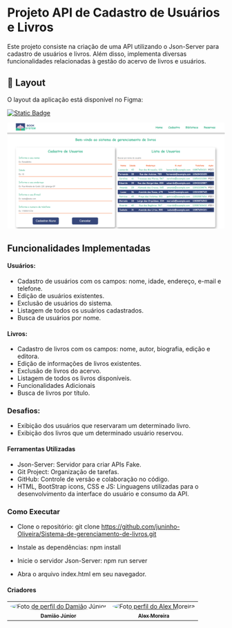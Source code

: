 # Projeto API de Cadastro de Usuários e Livros

Este projeto consiste na criação de uma API utilizando o Json-Server para cadastro de usuários e livros. Além disso, implementa diversas funcionalidades relacionadas à gestão do acervo de livros e usuários.

## 🎨 Layout

O layout da aplicação está disponível no Figma:

[![Static Badge](https://img.shields.io/badge/Acessar_Layout-Figma-2304D361)](url)

![Tela inicial](./assets/images/pagina.png)




## Funcionalidades Implementadas

#### Usuários: 
- Cadastro de usuários com os campos: nome, idade, endereço, e-mail e telefone.
- Edição de usuários existentes.
- Exclusão de usuários do sistema.
- Listagem de todos os usuários cadastrados.
- Busca de usuários por nome.

#### Livros:

- Cadastro de livros com os campos: nome, autor, biografia, edição e editora.
- Edição de informações de livros existentes.
- Exclusão de livros do acervo.
- Listagem de todos os livros disponíveis.
- Funcionalidades Adicionais
- Busca de livros por título.

### Desafios:

- Exibição dos usuários que reservaram um determinado livro.
- Exibição dos livros que um determinado usuário reservou.

#### Ferramentas Utilizadas

- Json-Server: Servidor para criar APIs Fake.
- Git Project: Organização de tarefas.
- GitHub: Controle de versão e colaboração no código.
- HTML, BootStrap icons, CSS e JS: Linguagens utilizadas para o desenvolvimento da interface do usuário e consumo da API.

### Como Executar

- Clone o repositório: git clone https://github.com/juninho-Oliveira/Sistema-de-gerenciamento-de-livros.git

- Instale as dependências: npm install
- Inicie o servidor Json-Server: npm run server
- Abra o arquivo index.html em seu navegador.

#### Criadores 

<table>
  <tr>    
  <td align="center">
      <a href="https://github.com/juninho-Oliveira">
        <img style="border-radius: 50%;" src="https://avatars.githubusercontent.com/u/123269234?v=4" width="100px;" alt="Foto de perfil do Damião Júnior"/><br />
        <sub>
          <b>Damião Júnior</b>
        </sub>
      </a>
    </td>
    <td align="center">
      <a href="https://github.com/ananeres">
        <img style="border-radius: 50%;" src="https://avatars.githubusercontent.com/u/127620494?v=4" width="100px;" alt="Foto perfil do Alex Moreira
"/><br />
        <sub>
          <b>Alex Moreira</b>
        </sub>
      </a>
    </td>
  </tr>
</table> 
